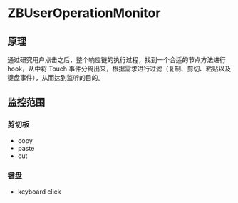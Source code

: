 # ZBUserOperationMonitor
## 原理
通过研究用户点击之后，整个响应链的执行过程，找到一个合适的节点方法进行 hook，从中将 Touch 事件分离出来，根据需求进行过滤（复制、剪切、粘贴以及键盘事件），从而达到监听的目的。

## 监控范围
### 剪切板
+ copy
+ paste
+ cut

### 键盘
+ keyboard click

